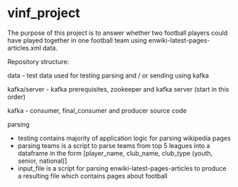 # vinf_project
The purpose of this project is to answer whether two football players could have played together in one football team using enwiki-latest-pages-articles.xml data.

Repository structure:

data - test data used for testing parsing and / or sending using kafka

kafka/server - kafka prerequisites, zookeeper and kafka server (start in this order)

kafka - consumer, final_consumer and producer source code

parsing
- testing contains majority of application logic for parsing wikipedia pages
- parsing teams is a script to parse teams from top 5 leagues into a dataframe in the form [player_name, club_name, club_type (youth, senior, national)]
- input_file is a script for parsing enwiki-latest-pages-articles to produce a resulting file which contains pages about football  
